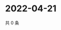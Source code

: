 # 2022-04-21

共 0 条

<!-- BEGIN WEIBO -->
<!-- 最后更新时间 Thu Apr 21 2022 01:23:13 GMT+0800 (China Standard Time) -->

<!-- END WEIBO -->
